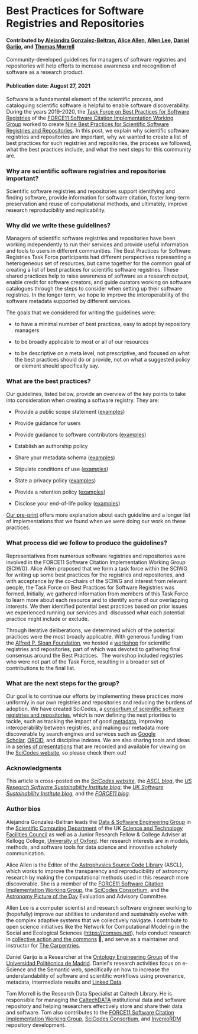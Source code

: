 # Best Practices for Software Registries and Repositories

#### Contributed by [Alejandra Gonzalez-Beltran](https://github.com/agbeltran), [Alice Allen](https://github.com/asclnet), [Allen Lee](https://github.com/alee), [Daniel Garijo](https://github.com/dgarijo/), and [Thomas Morrell](https://github.com/tmorrell) 

Community-developed guidelines for managers of software registries and
repositories will help efforts to increase awareness and recognition of software
as a research product.

#### Publication date: August 27, 2021

Software is a fundamental element of the scientific process, and cataloguing
scientific software is helpful to enable software discoverability. During the
years 2019-2020, the [Task Force on Best Practices for Software
Registries](https://asclnet.github.io/SWRegistryWorkshop/Products/BestPractices.html#authors) of
the [FORCE11 Software Citation Implementation Working
Group](https://www.force11.org/group/software-citation-working-group) worked to
create [Nine Best Practices for Scientific Software Registries and
Repositories](https://arxiv.org/abs/2012.13117). In this post, we explain why
scientific software registries and repositories are important, why we wanted to
create a list of best practices for such registries and repositories, the
process we followed, what the best practices include, and what the next steps
for this community are.

### Why are scientific software registries and repositories important?

Scientific software registries and repositories support identifying and finding
software, provide information for software citation, foster long-term
preservation and reuse of computational methods, and ultimately, improve
research reproducibility and replicability.

### Why did we write these guidelines?

Managers of scientific software registries and repositories have been working
independently to run their services and provide useful information and tools to
users in different communities. The Best Practices for Software Registries Task
Force participants had different perspectives representing a heterogeneous set
of resources, but came together for the common goal of creating a list of best
practices for scientific software registries. These shared practices help to
raise awareness of software as a research output, enable credit for software
creators, and guide curators working on software catalogues through the steps to
consider when setting up their software registries. In the longer term, we hope
to improve the interoperability of the software metadata supported by different
services.

The goals that we considered for writing the guidelines were:

-   to have a minimal number of best practices, easy to adopt by repository
    managers

-   to be broadly applicable to most or all of our resources

-   to be descriptive on a meta level, not prescriptive, and focused on what
        the best practices should do or provide, not on what a suggested policy
        or element should specifically say.

### What are the best practices?

Our guidelines, listed below, provide an overview of the key points to take into
consideration when creating a software registry. They are:

-   Provide a public scope statement
    ([examples](https://asclnet.github.io/SWRegistryWorkshop/Products/BestPractices.html#policy-examples-scope-statement))

-   Provide guidance for users

-   Provide guidance to software contributors
        ([examples](https://asclnet.github.io/SWRegistryWorkshop/Products/BestPractices.html#policy-examples-authorship))

-   Establish an authorship policy

-   Share your metadata schema
        ([examples](https://asclnet.github.io/SWRegistryWorkshop/Products/BestPractices.html#policy-examples-metadata-schema))

-   Stipulate conditions of use
        ([examples](https://asclnet.github.io/SWRegistryWorkshop/Products/BestPractices.html#policy-examples-conditions-of-use-policy))

-   State a privacy policy
        ([examples](https://asclnet.github.io/SWRegistryWorkshop/Products/BestPractices.html#policy-examples-privacy-policy))

-   Provide a retention policy
        ([examples](https://asclnet.github.io/SWRegistryWorkshop/Products/BestPractices.html#policy-examples-retention-policy))

-   Disclose your end-of-life policy
        ([examples](https://asclnet.github.io/SWRegistryWorkshop/Products/BestPractices.html#policy-examples-end-of-life-policy))

[Our pre-print](https://arxiv.org/abs/2012.13117) offers more explanation about
each guideline and a longer list of implementations that we found when we were
doing our work on these practices.

### What process did we follow to produce the guidelines?

Representatives from numerous software registries and repositories were involved
in the FORCE11 Software Citation Implementation Working Group (SCIWG). Alice
Allen proposed that we form a task force within the SCIWG for writing up some
best practices for the registries and repositories, and with acceptance by the
co-chairs of the SCIWG and interest from relevant people, the Task Force on Best
Practices for Software Registries was formed. Initially, we gathered information
from members of this Task Force to learn more about each resource and to
identify some of our overlapping interests. We then identified potential best
practices based on prior issues we experienced running our services and 
discussed what each potential practice might include or exclude.

Through iterative deliberations, we determined which of the potential practices
were the most broadly applicable. With generous funding from the [Alfred P.
Sloan Foundation](https://sloan.org/), we hosted
a [workshop](https://asclnet.github.io/SWRegistryWorkshop/) for scientific
registries and repositories, part of which was devoted to gathering final
consensus around the Best Practices.  The workshop included registries who were
not part of the Task Force, resulting in a broader set of contributions to the
final list.

### What are the next steps for the group?

Our goal is to continue our efforts by implementing these practices more
uniformly in our own registries and repositories and reducing the burdens of
adoption. We have created SciCodes, a [consortium of scientific software
registries and
repositories](https://scicodes.net/2021/04/09/welcome-to-scicodes/), which is
now defining the next priorities to tackle, such as tracking the impact of
good [metadata](https://www.villanovau.com/resources/bi/metadata-importance-in-data-driven-world/),
improving interoperability between registries, and making our metadata more
discoverable by search engines and services such as [Google
Scholar](https://scholar.google.com/), [ORCID](https://orcid.org/), and
discipline indexes. We are also sharing tools and ideas in a [series of
presentations](https://scicodes.net/presentations/) that are recorded and
available for viewing on the [SciCodes website](https://scicodes.net/), so
please check them out!

### Acknowledgments

This article is cross-posted on 
the *[SciCodes website](https://scicodes.net/best-practices-for-software-registries-and-repositories/)*, 
the *[ASCL
blog](https://ascl.net/wordpress/2021/08/04/best-practices-for-software-registries-and-repositories/)*,
the *[US Research Software Sustainability Institute
blog](http://urssi.us/blog/2021/08/04/best-practices-for-software-registries-and-repositories/)*,
the *[UK Software Sustainability Institute
blog](https://www.software.ac.uk/blog/2021-08-04-best-practices-software-registries-and-repositories)*,
and the *[FORCE11
blog](https://www.force11.org/blog/best-practices-software-registries-and-repositories)*.


### Author bios

Alejandra Gonzalez-Beltran leads the [Data & Software Engineering Group](https://www.scd.stfc.ac.uk/Pages/Software-Engineering-Group.aspx) in the [Scientific Computing Department](https://www.scd.stfc.ac.uk/) of the UK [Science and Technology Facilities Council](https://stfc.ukri.org/) as well as a Junior Research Fellow & College Adviser at Kellogg College, [University of Oxford](https://www.ox.ac.uk/).  Her research interests are in models, methods, and software tools for data science and innovative scholarly communication.

Alice Allen is the Editor of the [Astrophysics Source Code Library](https://ascl.net/) (ASCL), which works to improve the transparency and reproducibility of astronomy research by making the computational methods used in this research more discoverable. She is a member of the [FORCE11 Software Citation Implementation Working Group](https://www.force11.org/group/software-citation-implementation-working-group), the [SciCodes Consortium](https://scicodes.net/), and the [Astronomy Picture of the Day](https://apod.nasa.gov/apod/astropix.html) Evaluation and Advisory Committee.

Allen Lee is a computer scientist and research software engineer working to (hopefully) improve our abilities to understand and sustainably evolve with the complex adaptive systems that we collectively navigate. I contribute to open science initiatives like the Network for Computational Modeling in the Social and Ecological Sciences (https://comses.net), help conduct research in [collective action and the commons](https://iasc-commons.org/) 🤲, and serve as a maintainer and instructor for [The Carpentries](https://carpentries.org/).

Daniel Garijo is a Researcher at the [Ontology Engineering Group](http://www.oeg-upm.net/) of the [Universidad Politécnica de Madrid](http://www.upm.es/institucional). Daniel's research activities focus on e-Science and the Semantic web, specifically on how to increase the understandability of software and scientific workflows using provenance, metadata, intermediate results and [Linked Data](https://www.w3.org/DesignIssues/LinkedData.html). 

Tom Morrell is the Research Data Specialist at Caltech Library. He is responsible for managing the [CaltechDATA](https://data.caltech.edu/) institutional data and software repository and helping researchers effectively store and share their data and software. Tom also contributes to the [FORCE11 Software Citation Implementation Working Group](https://www.force11.org/group/software-citation-implementation-working-group), [SciCodes Consortium](https://scicodes.net/), and [InvenioRDM](https://inveniosoftware.org/products/rdm/) repository development.
  
<!--
Publish: preview
Pinned: no
Topics: Software publication and citation
--->
